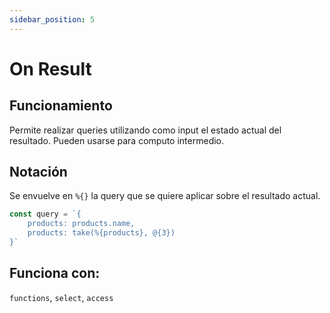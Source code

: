 ```yaml
---
sidebar_position: 5
---
```


# On Result

## Funcionamiento
Permite realizar queries utilizando como input el estado actual
del resultado. Pueden usarse para computo intermedio.

## Notación
Se envuelve en `%{}` la query que se quiere aplicar
sobre el resultado actual.

```javascript
const query = `{
    products: products.name,
    products: take(%{products}, @{3})
}`
```

## Funciona con:
`functions`, `select`, `access`
